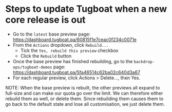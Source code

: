 # Steps to update Tugboat when a new core release is out

- Go to the `latest` base preview page:
  https://dashboard.tugboat.qa/60815f1e7ceac0f234c0071e
- From the `Actions` dropdown, click `Rebuild...`
  - Tick the `Yes, rebuild this preview` checkbox
  - Click the `Rebuild` button
- Once the base preview has finished rebuilding, go to the
  `backdrop-ops/tugboat-demos` page:
  https://dashboard.tugboat.qa/5fa46514c62ba02c640d3a67
- For each regular preview, click Actions > Delete..., then Yes.

NOTE: When the base preview is rebuilt, the other previews all expand to
full-size and can make our quota go over the limit. We can therefore either
rebuild them as well, or delete them. Since rebuilding them causes them to go
back to the default state and lose all customisation, we just delete them.
